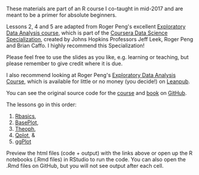 These materials are part of an R course I co-taught in mid-2017 and are meant to be a primer for absolute beginners.

Lessons 2, 4 and 5 are adapted from Roger Peng's excellent [Exploratory Data Analysis course](https://www.coursera.org/learn/exploratory-data-analysis), 
which is part of the [Coursera Data Science Specialization](https://www.coursera.org/specializations/jhu-data-science), 
created by Johns Hopkins Professors Jeff Leek, Roger Peng and Brian Caffo.
I highly recommend this Specialization!

Please feel free to use the slides as you like, e.g. learning or teaching, but please remember to give credit where it is due. 

I also recommend looking at Roger Peng's [Exploratory Data Analysis Course](https://leanpub.com/exdata/), 
which is available for little or no money (you decide!) on [Leanpub](https://leanpub.com).

You can see the original source code for the [course](https://github.com/DataScienceSpecialization/courses/tree/master/04_ExploratoryAnalysis) 
and [book](https://github.com/rdpeng/exdata) on [GitHub](https://github.com).

The lessons go in this order: 
1. [Rbasics](http://htmlpreview.github.io/?https://github.com/marcosvital/teach-R-project/blob/master/courses/en/Intro2R/Rbasics.nb.html),
2. [BasePlot](http://htmlpreview.github.io/?https://github.com/marcosvital/teach-R-project/blob/master/courses/en/Intro2R/BasePlot.nb.html),
3. [Theoph](http://htmlpreview.github.io/?https://github.com/marcosvital/teach-R-project/blob/master/courses/en/Intro2R/Theoph.nb.html),
4. [Qplot](http://htmlpreview.github.io/?https://github.com/marcosvital/teach-R-project/blob/master/courses/en/Intro2R/Qplot.nb.html), &
5. [ggPlot](http://htmlpreview.github.io/?https://github.com/marcosvital/teach-R-project/blob/master/courses/en/Intro2R/ggPlot.nb.html)

Preview the html files (code + output) with the links above or open up the R notebooks (.Rmd files) in RStudio to run the code. 
You can also open the .Rmd files on GitHub, but you will not see output after each cell.
